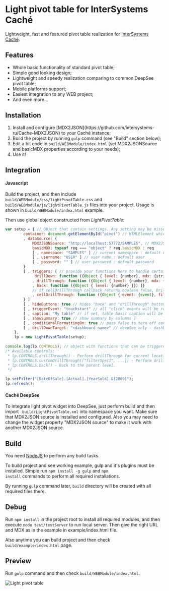 Light pivot table for InterSystems Caché
====================

Lightweight, fast and featured pivot table realization for
[InterSystems Caché](http://www.intersystems.com).

## Features
<ul>
    <li>Whole basic functionality of standard pivot table;</li>
    <li>Simple good looking design;</li>
    <li>Lightweight and speedy realization comparing to common DeepSee pivot table;</li>
    <li>Mobile platforms support;</li>
    <li>Easiest integration to any WEB project;</li>
    <li>And even more...</li>
</ul>

## Installation

<ol>
    <li>Install and configure [MDX2JSON](https://github.com/intersystems-ru/Cache-MDX2JSON) to
        your Caché instance;</li>
    <li>Build the project by running <code>gulp</code> command (see "Build" section below);</li>
    <li>Edit a bit code in <code>build/WEBModule/index.html</code> (set MDX2JSONSource and basicMDX
    properties according to your needs);</li>
    <li>Use it!</li>
</ol>

## Integration

#### Javascript

Build the project, and then include <code>build/WEBModule/css/lightPivotTable.css</code> and
<code>build/WEBModule/js/lightPivotTable.js</code> files into your project. Usage is shown in
<code>build/WEBModule/index.html</code> example.

Then use global object constructed from <i>LightPivotTable</i>:
```js
var setup = { // Object that contain settings. Any setting may be missed.
        container: document.getElementById("pivot") // HTMLElement which will contain table.
        , dataSource: {
            MDX2JSONSource: "http://localhost:57772/SAMPLES", // MDX2JSON server address
            basicMDX: typeof req === "object" ? req.basicMDX : req
            [ , namespace: "SAMPLES" ] // current namespace : default namespace
            [ , username: "USER" ] // user name : default user
            [ , password: "" ] // user password : default password
        }
        [ , triggers: { // provide your functions here to handle certain events
             drillDown: function ({Object { level: {number}, mdx: {string} }}) {}
            , drillThrough: function ({Object { level: {number}, mdx: {string} }}) {}
            , back: function ({Object { level: {number} }}) {}
            // if cellDrillThrough callback returns boolean false, DrillThrough won't be performed.
            , cellDrillThrough: function ({Object { event: {event}, filters: {string[]}, cellData: {object} }}) {}
        } ]
        [ , hideButtons: true // hides "back" and "drillThrough" buttons ]
        [ , triggerEvent: "touchstart" // all "click" events will be replaced by this event ]
        [ , caption: "My table" // if set, table basic caption will be replaced by this text ]
        [ , showSummary: true // show summary by columns ]
        [ , conditionalFormattingOn: true // pass false to turn off conditional formatting ]
        [ , drillDownTarget: "<dashboard name>" // deepSee only - dashboard to open ]
    },
    lp = new LightPivotTable(setup);
    
console.log(lp.CONTROLS); // object with functions that can be triggered to control pivot table
/* Available controls:
 * lp.CONTROLS.drillThrough() - Perform drillThrough for current location.
 * lp.CONTROLS.customDrillThrough(["filterSpec1", ...]) - Perform drillThrough with filters.
 * lp.CONTROLS.back() - Back to the parent level.
 */

lp.setFilter("[DateOfSale].[Actual].[YearSold].&[2009]");
lp.refresh();
```

#### Caché DeepSee

To integrate light pivot widget into DeepSee, just perform build and then import <code>
build/LightPivotTable.xml</code> into namespace you want. Make sure that MDX2JSON source is
installed and configured. Also you may need to change the widget property "MDX2JSON source" to make
it work with another MDX2JSON source.

## Build

You need [NodeJS](http://nodejs.org/) to perform any build tasks.

To build project and see working example, gulp and it's plugins must be installed. Simple run 
<code>npm install -g gulp</code> and <code>npm install</code> commands to perform all required
installations.

By running <code>gulp</code> command later, <code>build</code> directory will be created with all
required files there.

## Debug

Run <code>npm install</code> in the project root to
install all required modules, and then execute <code>node test/testServer</code> to run local
server. Then give the right URL and MDX as in the example in example/index.html file.

Also anytime you can build project and then check <code>build/example/index.html</code> page. 

## Preview

Run <code>gulp</code> command and then check <code>build/WEBModule/index.html</code>.

![Light pivot table](https://cloud.githubusercontent.com/assets/4989256/5570072/4c3a161e-8f84-11e4-929b-6577728df6ba.png)
